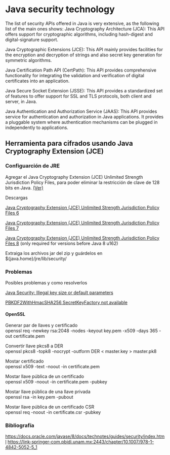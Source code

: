 # Java security technology

The list of security APIs offered in Java is very extensive, as the following list of the main ones shows:
Java Cryptography Architecture (JCA): This API offers support for cryptographic algorithms, including hash-digest and digital-signature support.

Java Cryptographic Extensions (JCE): This API mainly provides facilities for the encryption and decryption of strings and also secret key generation for symmetric algorithms.

Java Certification Path API (CertPath): This API provides comprehensive functionality for integrating the validation and verification of digital certificates into an application.

Java Secure Socket Extension (JSSE): This API provides a standardized set of features to offer support for SSL and TLS protocols, both client and server, in Java.

Java Authentication and Authorization Service (JAAS): This API provides service for authentication and authorization in Java applications. It provides a pluggable system where authentication mechanisms can be plugged in independently to applications.

## Herramienta para cifrados usando Java Cryptography Extension (JCE) 

### Configuarción de JRE 
Agregar el Java Cryptography Extension (JCE) Unlimited Strength Jurisdiction Policy Files, para poder eliminar la restricción de clave de 128 bits en Java. [(Ver)](https://www.javamex.com/tutorials/cryptography/unrestricted_policy_files.shtml) 


Descargas

[Java Cryptography Extension (JCE) Unlimited Strength Jurisdiction Policy Files 6](http://www.oracle.com/technetwork/java/javase/downloads/jce-6-download-429243.html)

[Java Cryptography Extension (JCE) Unlimited Strength Jurisdiction Policy Files 7](http://www.oracle.com/technetwork/java/javase/downloads/jce-7-download-432124.html)

[Java Cryptography Extension (JCE) Unlimited Strength Jurisdiction Policy Files 8](http://www.oracle.com/technetwork/java/javase/downloads/jce8-download-2133166.html) (only required for versions before Java 8 u162)

Extraiga los archivos jar del zip y guárdelos en ${java.home}/jre/lib/security/

### Problemas

Posibles problemas y como resolverlos

[Java Security: Illegal key size or default parameters](https://stackoverflow.com/questions/6481627/java-security-illegal-key-size-or-default-parameters/6481658#6481658)

[PBKDF2WithHmacSHA256 SecretKeyFactory not available](https://stackoverflow.com/questions/47392965/pbkdf2withhmacsha512-secretkeyfactory-not-available)

#### OpenSSL

Generar par de llaves y certificado  
openssl req -newkey rsa:2048 -nodes -keyout key.pem -x509 -days 365 -out certificate.pem

Convertir llave pkcs8 a DER   
openssl pkcs8 -topk8 -nocrypt -outform DER < master.key > master.pk8

Mostar certificado   
openssl x509 -text -noout -in certificate.pem

Mostar llave pública de un certificado   
openssl x509 -noout -in certificate.pem -pubkey

Mostar llave pública de una llave privada   
openssl rsa -in key.pem -pubout

Mostar llave pública de un certificado CSR   
openssl req -noout -in certificate.csr -pubkey


### Bibliografía

https://docs.oracle.com/javase/8/docs/technotes/guides/security/index.html
https://link-springer-com.pbidi.unam.mx:2443/chapter/10.1007/978-1-4842-5052-5_1
